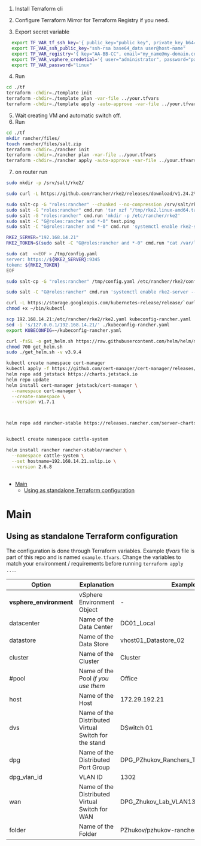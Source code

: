 
1. Install Terraform cli
2. Configure Terraform Mirror for Terraform Registry if you need.


3. Export secret variable
```bash
  export TF_VAR_tf_ssh_key='{ public_key="public key", private_key_b64="base64 private key without line break" }'
  export TF_VAR_ssh_public_key="ssh-rsa base64_data user@host-name"
  export TF_VAR_registry='{ key="AA-BB-CC", email="my_name@my-domain.com" }'
  export TF_VAR_vsphere_credetial='{ user="administrator", password="password", server="vsphere.stend.test" }'
  export TF_VAR_password="linux"
```
4. Run
```bash
cd ./tf
terraform -chdir=./template init
terraform -chdir=./template plan -var-file ../your.tfvars
terraform -chdir=./template apply -auto-approve -var-file ../your.tfvars
```
5. Wait creating VM and automatic switch off.
6. Run
```bash
cd ./tf
mkdir rancher/files/
touch rancher/files/salt.zip
terraform -chdir=./rancher init
terraform -chdir=./rancher plan -var-file ../your.tfvars
terraform -chdir=./rancher apply -auto-approve -var-file ../your.tfvars
```

7. on router run
```bash
sudo mkdir -p /srv/salt/rke2/

sudo curl -L https://github.com/rancher/rke2/releases/download/v1.24.2%2Brke2r/rke2.linux-amd64.tar.gz --output /srv/salt/rke2/rke2.linux-amd64.tar.gz

sudo salt-cp -G "roles:rancher" --chunked --no-compression /srv/salt/rke2/rke2.linux-amd64.tar.gz /tmp/
sudo salt -G "roles:rancher" cmd.run 'tar xzf "/tmp/rke2.linux-amd64.tar.gz" -C "/usr/local"'
sudo salt -G "roles:rancher" cmd.run 'mkdir -p /etc/rancher/rke2'
sudo salt -C "G@roles:rancher and *-0" test.ping
sudo salt -C "G@roles:rancher and *-0" cmd.run 'systemctl enable rke2-server --now'

RKE2_SERVER="192.168.14.21"
RKE2_TOKEN=$(sudo salt -C "G@roles:rancher and *-0" cmd.run "cat /var/lib/rancher/rke2/server/node-token" | tail -1 | sed "s/^\s*\(.*\)/\\1/")

sudo cat  <<EOF > /tmp/config.yaml
server: https://${RKE2_SERVER}:9345
token: ${RKE2_TOKEN}
EOF

sudo salt-cp -G "roles:rancher" /tmp/config.yaml /etc/rancher/rke2/config.yaml

sudo salt -C "G@roles:rancher" cmd.run 'systemctl enable rke2-server --now'
```

```bash
curl -L https://storage.googleapis.com/kubernetes-release/release/`curl -s https://storage.googleapis.com/kubernetes-release/release/stable.txt`/bin/linux/amd64/kubectl -o ~/bin/kubectl
chmod +x ~/bin/kubectl

scp 192.168.14.21:/etc/rancher/rke2/rke2.yaml kubeconfig-rancher.yaml
sed -i 's/127.0.0.1/192.168.14.21/' ./kubeconfig-rancher.yaml
export KUBECONFIG=~/kubeconfig-rancher.yaml

curl -fsSL -o get_helm.sh https://raw.githubusercontent.com/helm/helm/main/scripts/get-helm-3
chmod 700 get_helm.sh
sudo ./get_helm.sh -v v3.9.4

kubectl create namespace cert-manager
kubectl apply -f https://github.com/cert-manager/cert-manager/releases/download/v1.7.1/cert-manager.crds.yaml
helm repo add jetstack https://charts.jetstack.io
helm repo update
helm install cert-manager jetstack/cert-manager \
  --namespace cert-manager \
  --create-namespace \
  --version v1.7.1



helm repo add rancher-stable https://releases.rancher.com/server-charts/stable


kubectl create namespace cattle-system

helm install rancher rancher-stable/rancher \
  --namespace cattle-system \
  --set hostname=192.168.14.21.sslip.io \
  --version 2.6.8
```













## 

- [Main](#main)
    - [Using as standalone Terraform configuration](#using-as-standalone-terraform-configuration)


# Main

## Using as standalone Terraform configuration

The configuration is done through Terraform variables. Example *tfvars* file is part of this repo and is named `example.tfvars`. Change the variables to match your environment / requirements before running `terraform apply ...`.

| Option | Explanation | Example |
|--------|-------------|---------|
|**vsphere_environment**|vSphere Environment Object|-|
|datacenter|Name of the Data Center|DC01_Local|
|datastore|Name of the Data Store|vhost01_Datastore_02|
|cluster|Name of the Cluster|Cluster|
|#pool|Name of the Pool *if you use them*|Office|
|host|Name of the Host|172.29.192.21|
|dvs|Name of the Distributed Virtual Switch for the stand|DSwitch 01|
|dpg|Name of the Distributed Port Group|DPG_PZhukov_Ranchers_TF_LAB_VLAN1302|
|dpg_vlan_id|VLAN ID|1302|
|wan|Name of the Distributed Virtual Switch for WAN|DPG_Zhukov_Lab_VLAN13|
|folder|Name of the Folder|PZhukov/pzhukov-rancher-tf|

